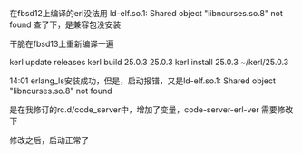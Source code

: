 在fbsd12上编译的erl没法用
ld-elf.so.1: Shared object "libncurses.so.8" not found
查了下，是兼容包没安装

干脆在fbsd13上重新编译一遍

kerl update releases
kerl build 25.0.3 25.0.3
kerl install 25.0.3 ~/kerl/25.0.3

14:01 erlang_ls安装成功，但是，启动报错，又是ld-elf.so.1: Shared object "libncurses.so.8" not found

是在我修订的rc.d/code_server中，增加了变量，code-server-erl-ver
需要修改下

修改之后，启动正常了


